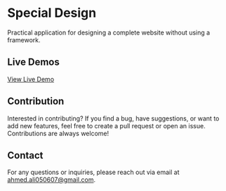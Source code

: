 # Special Design
Practical application for designing a complete website without using a framework.
## Live Demos

 [View Live Demo](https://0ahmedali0.github.io/special-design/)

## Contribution

Interested in contributing? If you find a bug, have suggestions, or want to add new features, feel free to create a pull request or open an issue. Contributions are always welcome!

## Contact

For any questions or inquiries, please reach out via email at [ahmed.ali050607@gmail.com](mailto:ahmed.ali050607@gmail.com).

